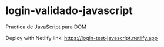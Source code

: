 # login-validado-javascript
Practica de JavaScript para DOM

Deploy with Netlify
link: https://login-test-javascript.netlify.app